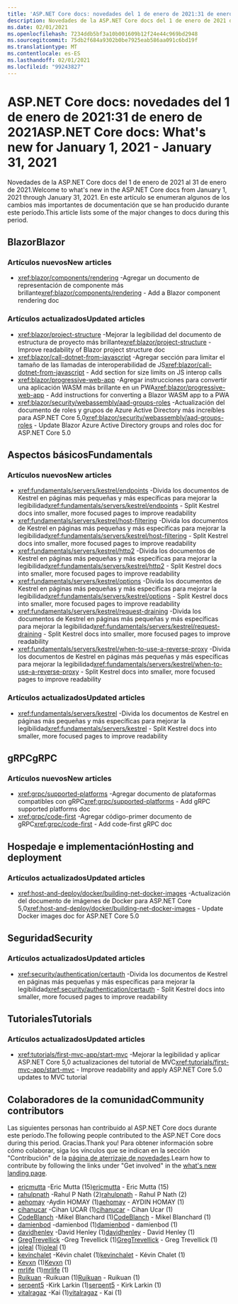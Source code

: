 ```yaml
---
title: 'ASP.NET Core docs: novedades del 1 de enero de 2021:31 de enero de 2021'
description: Novedades de la ASP.NET Core docs del 1 de enero de 2021 del 31 de enero de 2021.
ms.date: 02/01/2021
ms.openlocfilehash: 7234ddb5bf3a10b001609b12f24e44c969bd2948
ms.sourcegitcommit: 75db2f684a9302b0be7925eab586aa091c6bd19f
ms.translationtype: MT
ms.contentlocale: es-ES
ms.lasthandoff: 02/01/2021
ms.locfileid: "99243827"
---
```

# <a name="aspnet-core-docs-whats-new-for-january-1-2021---january-31-2021"></a><span data-ttu-id="dcba7-103">ASP.NET Core docs: novedades del 1 de enero de 2021:31 de enero de 2021</span><span class="sxs-lookup"><span data-stu-id="dcba7-103">ASP.NET Core docs: What's new for January 1, 2021 - January 31, 2021</span></span>

<span data-ttu-id="dcba7-104">Novedades de la ASP.NET Core docs del 1 de enero de 2021 al 31 de enero de 2021.</span><span class="sxs-lookup"><span data-stu-id="dcba7-104">Welcome to what's new in the ASP.NET Core docs from January 1, 2021 through January 31, 2021.</span></span> <span data-ttu-id="dcba7-105">En este artículo se enumeran algunos de los cambios más importantes de documentación que se han producido durante este período.</span><span class="sxs-lookup"><span data-stu-id="dcba7-105">This article lists some of the major changes to docs during this period.</span></span>

## <a name="blazor"></a><span data-ttu-id="dcba7-106">Blazor</span><span class="sxs-lookup"><span data-stu-id="dcba7-106">Blazor</span></span>

### <a name="new-articles"></a><span data-ttu-id="dcba7-107">Artículos nuevos</span><span class="sxs-lookup"><span data-stu-id="dcba7-107">New articles</span></span>

- <span data-ttu-id="dcba7-108"><xref:blazor/components/rendering> -Agregar un documento de representación de componente más brillante</span><span class="sxs-lookup"><span data-stu-id="dcba7-108"><xref:blazor/components/rendering> - Add a Blazor component rendering doc</span></span>

### <a name="updated-articles"></a><span data-ttu-id="dcba7-109">Artículos actualizados</span><span class="sxs-lookup"><span data-stu-id="dcba7-109">Updated articles</span></span>

- <span data-ttu-id="dcba7-110"><xref:blazor/project-structure> -Mejorar la legibilidad del documento de estructura de proyecto más brillante</span><span class="sxs-lookup"><span data-stu-id="dcba7-110"><xref:blazor/project-structure> - Improve readability of Blazor project structure doc</span></span>
- <span data-ttu-id="dcba7-111"><xref:blazor/call-dotnet-from-javascript> -Agregar sección para limitar el tamaño de las llamadas de interoperabilidad de JS</span><span class="sxs-lookup"><span data-stu-id="dcba7-111"><xref:blazor/call-dotnet-from-javascript> - Add section for size limits on JS interop calls</span></span>
- <span data-ttu-id="dcba7-112"><xref:blazor/progressive-web-app> -Agregar instrucciones para convertir una aplicación WASM más brillante en un PWA</span><span class="sxs-lookup"><span data-stu-id="dcba7-112"><xref:blazor/progressive-web-app> - Add instructions for converting a Blazor WASM app to a PWA</span></span>
- <span data-ttu-id="dcba7-113"><xref:blazor/security/webassembly/aad-groups-roles> -Actualización del documento de roles y grupos de Azure Active Directory más increíbles para ASP.NET Core 5,0</span><span class="sxs-lookup"><span data-stu-id="dcba7-113"><xref:blazor/security/webassembly/aad-groups-roles> - Update Blazor Azure Active Directory groups and roles doc for ASP.NET Core 5.0</span></span>

## <a name="fundamentals"></a><span data-ttu-id="dcba7-114">Aspectos básicos</span><span class="sxs-lookup"><span data-stu-id="dcba7-114">Fundamentals</span></span>

### <a name="new-articles"></a><span data-ttu-id="dcba7-115">Artículos nuevos</span><span class="sxs-lookup"><span data-stu-id="dcba7-115">New articles</span></span>

- <span data-ttu-id="dcba7-116"><xref:fundamentals/servers/kestrel/endpoints> -Divida los documentos de Kestrel en páginas más pequeñas y más específicas para mejorar la legibilidad</span><span class="sxs-lookup"><span data-stu-id="dcba7-116"><xref:fundamentals/servers/kestrel/endpoints> - Split Kestrel docs into smaller, more focused pages to improve readability</span></span>
- <span data-ttu-id="dcba7-117"><xref:fundamentals/servers/kestrel/host-filtering> -Divida los documentos de Kestrel en páginas más pequeñas y más específicas para mejorar la legibilidad</span><span class="sxs-lookup"><span data-stu-id="dcba7-117"><xref:fundamentals/servers/kestrel/host-filtering> - Split Kestrel docs into smaller, more focused pages to improve readability</span></span>
- <span data-ttu-id="dcba7-118"><xref:fundamentals/servers/kestrel/http2> -Divida los documentos de Kestrel en páginas más pequeñas y más específicas para mejorar la legibilidad</span><span class="sxs-lookup"><span data-stu-id="dcba7-118"><xref:fundamentals/servers/kestrel/http2> - Split Kestrel docs into smaller, more focused pages to improve readability</span></span>
- <span data-ttu-id="dcba7-119"><xref:fundamentals/servers/kestrel/options> -Divida los documentos de Kestrel en páginas más pequeñas y más específicas para mejorar la legibilidad</span><span class="sxs-lookup"><span data-stu-id="dcba7-119"><xref:fundamentals/servers/kestrel/options> - Split Kestrel docs into smaller, more focused pages to improve readability</span></span>
- <span data-ttu-id="dcba7-120"><xref:fundamentals/servers/kestrel/request-draining> -Divida los documentos de Kestrel en páginas más pequeñas y más específicas para mejorar la legibilidad</span><span class="sxs-lookup"><span data-stu-id="dcba7-120"><xref:fundamentals/servers/kestrel/request-draining> - Split Kestrel docs into smaller, more focused pages to improve readability</span></span>
- <span data-ttu-id="dcba7-121"><xref:fundamentals/servers/kestrel/when-to-use-a-reverse-proxy> -Divida los documentos de Kestrel en páginas más pequeñas y más específicas para mejorar la legibilidad</span><span class="sxs-lookup"><span data-stu-id="dcba7-121"><xref:fundamentals/servers/kestrel/when-to-use-a-reverse-proxy> - Split Kestrel docs into smaller, more focused pages to improve readability</span></span>

### <a name="updated-articles"></a><span data-ttu-id="dcba7-122">Artículos actualizados</span><span class="sxs-lookup"><span data-stu-id="dcba7-122">Updated articles</span></span>

- <span data-ttu-id="dcba7-123"><xref:fundamentals/servers/kestrel> -Divida los documentos de Kestrel en páginas más pequeñas y más específicas para mejorar la legibilidad</span><span class="sxs-lookup"><span data-stu-id="dcba7-123"><xref:fundamentals/servers/kestrel> - Split Kestrel docs into smaller, more focused pages to improve readability</span></span>

## <a name="grpc"></a><span data-ttu-id="dcba7-124">gRPC</span><span class="sxs-lookup"><span data-stu-id="dcba7-124">gRPC</span></span>

### <a name="new-articles"></a><span data-ttu-id="dcba7-125">Artículos nuevos</span><span class="sxs-lookup"><span data-stu-id="dcba7-125">New articles</span></span>

- <span data-ttu-id="dcba7-126"><xref:grpc/supported-platforms> -Agregar documento de plataformas compatibles con gRPC</span><span class="sxs-lookup"><span data-stu-id="dcba7-126"><xref:grpc/supported-platforms> - Add gRPC supported platforms doc</span></span>
- <span data-ttu-id="dcba7-127"><xref:grpc/code-first> -Agregar código-primer documento de gRPC</span><span class="sxs-lookup"><span data-stu-id="dcba7-127"><xref:grpc/code-first> - Add code-first gRPC doc</span></span>

## <a name="hosting-and-deployment"></a><span data-ttu-id="dcba7-128">Hospedaje e implementación</span><span class="sxs-lookup"><span data-stu-id="dcba7-128">Hosting and deployment</span></span>

### <a name="updated-articles"></a><span data-ttu-id="dcba7-129">Artículos actualizados</span><span class="sxs-lookup"><span data-stu-id="dcba7-129">Updated articles</span></span>

- <span data-ttu-id="dcba7-130"><xref:host-and-deploy/docker/building-net-docker-images> -Actualización del documento de imágenes de Docker para ASP.NET Core 5,0</span><span class="sxs-lookup"><span data-stu-id="dcba7-130"><xref:host-and-deploy/docker/building-net-docker-images> - Update Docker images doc for ASP.NET Core 5.0</span></span>

## <a name="security"></a><span data-ttu-id="dcba7-131">Seguridad</span><span class="sxs-lookup"><span data-stu-id="dcba7-131">Security</span></span>

### <a name="updated-articles"></a><span data-ttu-id="dcba7-132">Artículos actualizados</span><span class="sxs-lookup"><span data-stu-id="dcba7-132">Updated articles</span></span>

- <span data-ttu-id="dcba7-133"><xref:security/authentication/certauth> -Divida los documentos de Kestrel en páginas más pequeñas y más específicas para mejorar la legibilidad</span><span class="sxs-lookup"><span data-stu-id="dcba7-133"><xref:security/authentication/certauth> - Split Kestrel docs into smaller, more focused pages to improve readability</span></span>

## <a name="tutorials"></a><span data-ttu-id="dcba7-134">Tutoriales</span><span class="sxs-lookup"><span data-stu-id="dcba7-134">Tutorials</span></span>

### <a name="updated-articles"></a><span data-ttu-id="dcba7-135">Artículos actualizados</span><span class="sxs-lookup"><span data-stu-id="dcba7-135">Updated articles</span></span>

- <span data-ttu-id="dcba7-136"><xref:tutorials/first-mvc-app/start-mvc> -Mejorar la legibilidad y aplicar ASP.NET Core 5,0 actualizaciones del tutorial de MVC</span><span class="sxs-lookup"><span data-stu-id="dcba7-136"><xref:tutorials/first-mvc-app/start-mvc> - Improve readability and apply ASP.NET Core 5.0 updates to MVC tutorial</span></span>

## <a name="community-contributors"></a><span data-ttu-id="dcba7-137">Colaboradores de la comunidad</span><span class="sxs-lookup"><span data-stu-id="dcba7-137">Community contributors</span></span>

<span data-ttu-id="dcba7-138">Las siguientes personas han contribuido al ASP.NET Core docs durante este período.</span><span class="sxs-lookup"><span data-stu-id="dcba7-138">The following people contributed to the ASP.NET Core docs during this period.</span></span> <span data-ttu-id="dcba7-139">Gracias.</span><span class="sxs-lookup"><span data-stu-id="dcba7-139">Thank you!</span></span> <span data-ttu-id="dcba7-140">Para obtener información sobre cómo colaborar, siga los vínculos que se indican en la sección "Contribución" de la [página de aterrizaje de novedades](index.yml).</span><span class="sxs-lookup"><span data-stu-id="dcba7-140">Learn how to contribute by following the links under "Get involved" in the [what's new landing page](index.yml).</span></span>

- <span data-ttu-id="dcba7-141">[ericmutta](https://github.com/ericmutta) -Eric Mutta (15)</span><span class="sxs-lookup"><span data-stu-id="dcba7-141">[ericmutta](https://github.com/ericmutta) - Eric Mutta (15)</span></span>
- <span data-ttu-id="dcba7-142">[rahulpnath](https://github.com/rahulpnath) -Rahul P Nath (2)</span><span class="sxs-lookup"><span data-stu-id="dcba7-142">[rahulpnath](https://github.com/rahulpnath) - Rahul P Nath (2)</span></span>
- <span data-ttu-id="dcba7-143">[aehomay](https://github.com/aehomay) -Aydin HOMAY (1)</span><span class="sxs-lookup"><span data-stu-id="dcba7-143">[aehomay](https://github.com/aehomay) - AYDIN HOMAY (1)</span></span>
- <span data-ttu-id="dcba7-144">[cihanucar](https://github.com/cihanucar) -Cihan UCAR (1)</span><span class="sxs-lookup"><span data-stu-id="dcba7-144">[cihanucar](https://github.com/cihanucar) - Cihan Ucar (1)</span></span>
- <span data-ttu-id="dcba7-145">[CodeBlanch](https://github.com/CodeBlanch) -Mikel Blanchard (1)</span><span class="sxs-lookup"><span data-stu-id="dcba7-145">[CodeBlanch](https://github.com/CodeBlanch) - Mikel Blanchard (1)</span></span>
- <span data-ttu-id="dcba7-146">[damienbod](https://github.com/damienbod) -damienbod (1)</span><span class="sxs-lookup"><span data-stu-id="dcba7-146">[damienbod](https://github.com/damienbod) - damienbod (1)</span></span>
- <span data-ttu-id="dcba7-147">[davidhenley](https://github.com/davidhenley) -David Henley (1)</span><span class="sxs-lookup"><span data-stu-id="dcba7-147">[davidhenley](https://github.com/davidhenley) - David Henley (1)</span></span>
- <span data-ttu-id="dcba7-148">[GregTrevellick](https://github.com/GregTrevellick) -Greg Trevellick (1)</span><span class="sxs-lookup"><span data-stu-id="dcba7-148">[GregTrevellick](https://github.com/GregTrevellick) - Greg Trevellick (1)</span></span>
- <span data-ttu-id="dcba7-149">[joleal](https://github.com/joleal) (1)</span><span class="sxs-lookup"><span data-stu-id="dcba7-149">[joleal](https://github.com/joleal) (1)</span></span>
- <span data-ttu-id="dcba7-150">[kevinchalet](https://github.com/kevinchalet) -Kévin chalet (1)</span><span class="sxs-lookup"><span data-stu-id="dcba7-150">[kevinchalet](https://github.com/kevinchalet) - Kévin Chalet (1)</span></span>
- <span data-ttu-id="dcba7-151">[Kevxn](https://github.com/Kevxn) (1)</span><span class="sxs-lookup"><span data-stu-id="dcba7-151">[Kevxn](https://github.com/Kevxn) (1)</span></span>
- <span data-ttu-id="dcba7-152">[mrlife](https://github.com/mrlife) (1)</span><span class="sxs-lookup"><span data-stu-id="dcba7-152">[mrlife](https://github.com/mrlife) (1)</span></span>
- <span data-ttu-id="dcba7-153">[Ruikuan](https://github.com/Ruikuan) -Ruikuan (1)</span><span class="sxs-lookup"><span data-stu-id="dcba7-153">[Ruikuan](https://github.com/Ruikuan) - Ruikuan (1)</span></span>
- <span data-ttu-id="dcba7-154">[serpent5](https://github.com/serpent5) -Kirk Larkin (1)</span><span class="sxs-lookup"><span data-stu-id="dcba7-154">[serpent5](https://github.com/serpent5) - Kirk Larkin (1)</span></span>
- <span data-ttu-id="dcba7-155">[vitalragaz](https://github.com/vitalragaz) -Kai (1)</span><span class="sxs-lookup"><span data-stu-id="dcba7-155">[vitalragaz](https://github.com/vitalragaz) - Kai (1)</span></span>
